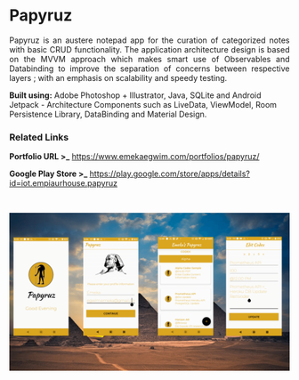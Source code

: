 # Papyruz

<p align="justify">Papyruz is an austere notepad app for the curation of categorized notes with basic CRUD functionality. The application architecture design is based on the MVVM approach which makes smart use of Observables and Databinding to improve the separation of concerns between respective layers ; with an emphasis on scalability and speedy testing. 

**Built using:** Adobe Photoshop + Illustrator, Java, SQLite and Android Jetpack - Architecture Components such as LiveData, ViewModel, Room Persistence Library, DataBinding and Material Design. 


### Related Links

**Portfolio URL >_** https://www.emekaegwim.com/portfolios/papyruz/


**Google Play Store >_** https://play.google.com/store/apps/details?id=iot.empiaurhouse.papyruz

&nbsp;

![alt text](papyruz_portfolioscreenshots.png)

